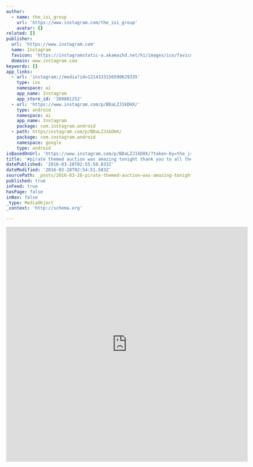 ```yaml
---
author:
  - name: the_isi_group
    url: 'https://www.instagram.com/the_isi_group'
    avatar: {}
related: []
publisher:
  url: 'https://www.instagram.com'
  name: Instagram
  favicon: 'https://instagramstatic-a.akamaihd.net/h1/images/ico/favicon.ico/7cdab0872b15.ico'
  domain: www.instagram.com
keywords: []
app_links:
  - url: 'instagram://media?id=1214333156590629335'
    type: ios
    namespace: ai
    app_name: Instagram
    app_store_id: '389801252'
  - url: 'https://www.instagram.com/p/BDaLZJ1kDHX/'
    type: android
    namespace: ai
    app_name: Instagram
    package: com.instagram.android
  - path: https/instagram.com/p/BDaLZJ1kDHX/
    package: com.instagram.android
    namespace: google
    type: android
isBasedOnUrl: 'https://www.instagram.com/p/BDaLZJ1kDHX/?taken-by=the_isi_group'
title: '#pirate themed auction was amazing tonight thank you to all the artists for putting in hard work and all the supporters who came out! Always a great time. See you next month for "Call of the wild" animal themed art auction inside @thelinq'
datePublished: '2016-03-28T02:55:58.833Z'
dateModified: '2016-03-28T02:54:51.583Z'
sourcePath: _posts/2016-03-28-pirate-themed-auction-was-amazing-tonight-thank-you-to-all.md
published: true
inFeed: true
hasPage: false
inNav: false
_type: MediaObject
_context: 'http://schema.org'

---
```

<iframe src="https://cdn.embedly.com/widgets/media.html?src=http%3A%2F%2Fscontent.cdninstagram.com%2Ft50.2886-16%2F12911572_753588354777876_1564590709_n.mp4&amp;src_secure=1&amp;url=https%3A%2F%2Fwww.instagram.com%2Fp%2FBDaLZJ1kDHX%2F&amp;image=https%3A%2F%2Fscontent.cdninstagram.com%2Ft51.2885-15%2Fe15%2F1389488_213472222348009_845270829_n.jpg%3Fig_cache_key%3DMTIxNDMzMzE1NjU5MDYyOTMzNQ%253D%253D.2&amp;key=b7d04c9b404c499eba89ee7072e1c4f7&amp;type=video%2Fmp4&amp;schema=instagram" width="658" height="640" scrolling="no" frameborder="0" allowfullscreen="allowfullscreen" style=""></iframe>